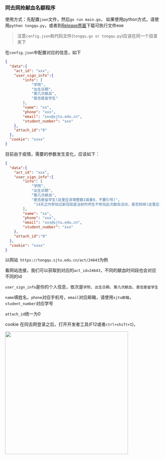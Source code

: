 ### 同去网抢献血名额程序

使用方式：先配置`json`文件，然后`go run main.go`， 如果使用python方式，请使用`python tongqu.py`，或者到[Release界面](https://github.com/junhaideng/go-crawler-example/releases)下载可执行文件exe

> 注意`config.json`和代码文件(`tongqu.go or tongqu.py`)应该在同一个目录夹下

在`config.json`中配置对应的信息，如下

```json
{
  "data":{
    "act_id": "xxx",
    "user_sign_info":{
        "info": [
            "学院",
            "出生日期",
            "第几次献血",
            "是否是留学生"
        ],
        "name": "xx",
        "phone": "xxx",
        "email": "xxx@sjtu.edu.cn",
        "student_number": "xxx"
    },
    "attach_id":"0"
  },
  "cookie": "xxxx"
}
```

目前由于疫情，需要的参数发生变化，应该如下：
```json
{
  "data":{
    "act_id": "xxx",
    "user_sign_info":{
        "info": [
            "学院",
            "出生日期",
            "第几次献血",
            "是否是留学生(这里应该填整数1或者0，不要引号)",
             "14天之内参加过新冠疫苗注射的师生不参加此次献血活动，是否知晓(这里应该填整数1或者0，不要引号)"
        ],
        "name": "xx",
        "phone": "xxx",
        "email": "xxx@sjtu.edu.cn",
        "student_number": "xxx"
    },
    "attach_id":"0"
  },
  "cookie": "xxxx"
}
```

以网站` https://tongqu.sjtu.edu.cn/act/24643`为例

看网站连接，我们可以获取到对应的`act_id=24643`，不同的献血时间段也会对应不同的id

`user_sign_info`是你的个人信息，依次是`学院`、`出生日期`、`第几次献血`、`是否是留学生`

`name`填姓名，`phone`对应手机号，`email`对应邮箱，请使用`sjtu邮箱`，`student_number`对应学号

`attach_id`统一为0

cookie 在同去网登录之后，打开开发者工具(F12或者`ctrl+shift+I`)，

<img src="demo.png" width=400 style="float:left">
